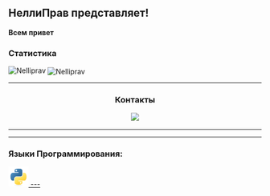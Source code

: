 ## НеллиПрав представляет!

**Всем привет**


### **Статистика**
  
<p><img align="left" src="https://github-readme-stats.vercel.app/api/top-langs?username=nelliprav&show_icons=true&locale=en&layout=compact" alt="Nelliprav" /></p>

<p>&nbsp;<img align="center" src="https://github-readme-stats.vercel.app/api?username=vitnessyt&show_icons=true&locale=en" alt="Nelliprav" /></p>

---
<h3 align="center">Контакты</h3>
<p align="center"> <a href="https://discordapp.com/users/990193425406111795"> <img src="https://img.shields.io/badge/Discord-7289DA?style=for-the-badge&logo=discord&logoColor=white"> </a> </p>
  
---

---
<h3 align="left">Языки Программирования:</h3>
<p align="left"> <a href="https://www.python.org" target="_blank" rel="noreferrer"> <img src="https://raw.githubusercontent.com/devicons/devicon/master/icons/python/python-original.svg" alt="python" width="40" height="40"/>
---
